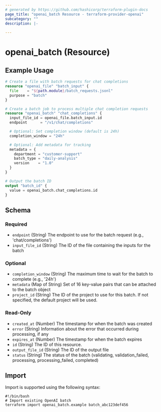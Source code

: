 ```yaml
---
# generated by https://github.com/hashicorp/terraform-plugin-docs
page_title: "openai_batch Resource - terraform-provider-openai"
subcategory: ""
description: |-
  
---
```


# openai_batch (Resource)



## Example Usage

```terraform
# Create a file with batch requests for chat completions
resource "openai_file" "batch_input" {
  file    = "${path.module}/batch_requests.jsonl"
  purpose = "batch"
}

# Create a batch job to process multiple chat completion requests
resource "openai_batch" "chat_completions" {
  input_file_id = openai_file.batch_input.id
  endpoint      = "/v1/chat/completions"

  # Optional: Set completion window (default is 24h)
  completion_window = "24h"

  # Optional: Add metadata for tracking
  metadata = {
    department = "customer-support"
    batch_type = "daily-analysis"
    version    = "1.0"
  }
}

# Output the batch ID
output "batch_id" {
  value = openai_batch.chat_completions.id
}
```

<!-- schema generated by tfplugindocs -->
## Schema

### Required

- `endpoint` (String) The endpoint to use for the batch request (e.g., 'chat/completions')
- `input_file_id` (String) The ID of the file containing the inputs for the batch

### Optional

- `completion_window` (String) The maximum time to wait for the batch to complete (e.g., '24h')
- `metadata` (Map of String) Set of 16 key-value pairs that can be attached to the batch object
- `project_id` (String) The ID of the project to use for this batch. If not specified, the default project will be used.

### Read-Only

- `created_at` (Number) The timestamp for when the batch was created
- `error` (String) Information about the error that occurred during processing, if any
- `expires_at` (Number) The timestamp for when the batch expires
- `id` (String) The ID of this resource.
- `output_file_id` (String) The ID of the output file
- `status` (String) The status of the batch (validating, validation_failed, processing, processing_failed, completed)

## Import

Import is supported using the following syntax:

```shell
#!/bin/bash
# Import existing OpenAI batch
terraform import openai_batch.example batch_abc123def456
```
